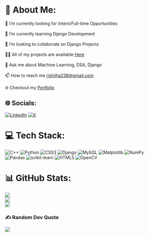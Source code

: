 # 💫 About Me:
🔭 I’m currently looking for Intern/Full-time Opportunities<br><br>🌱 I’m currently learning Django Development<br><br>👯 I’m looking to collaborate on Django Projects<br><br>👨‍💻 All of my projects are available [Here](https://github.com/iAmRishijha?tab=repositories)<br><br>💬 Ask me about Machine Learning, DSA, Django<br><br>📫 How to reach me rishijha238@gmail.com<br><br>🌐 Checkout my [Portfolio](https://iamrishijha.github.io/portfolio/)


## 🌐 Socials:
[![LinkedIn](https://img.shields.io/badge/LinkedIn-%230077B5.svg?logo=linkedin&logoColor=white)](https://linkedin.com/in/rishikumar23) [![X](https://img.shields.io/badge/X-black.svg?logo=X&logoColor=white)](https://x.com/im_Rishi23) 

# 💻 Tech Stack:
![C++](https://img.shields.io/badge/c++-%2300599C.svg?style=for-the-badge&logo=c%2B%2B&logoColor=white) ![Python](https://img.shields.io/badge/python-3670A0?style=for-the-badge&logo=python&logoColor=ffdd54) ![CSS3](https://img.shields.io/badge/css3-%231572B6.svg?style=for-the-badge&logo=css3&logoColor=white) ![Django](https://img.shields.io/badge/django-%23092E20.svg?style=for-the-badge&logo=django&logoColor=white) ![MySQL](https://img.shields.io/badge/mysql-%2300000f.svg?style=for-the-badge&logo=mysql&logoColor=white) ![Matplotlib](https://img.shields.io/badge/Matplotlib-%23ffffff.svg?style=for-the-badge&logo=Matplotlib&logoColor=black) ![NumPy](https://img.shields.io/badge/numpy-%23013243.svg?style=for-the-badge&logo=numpy&logoColor=white) ![Pandas](https://img.shields.io/badge/pandas-%23150458.svg?style=for-the-badge&logo=pandas&logoColor=white) ![scikit-learn](https://img.shields.io/badge/scikit--learn-%23F7931E.svg?style=for-the-badge&logo=scikit-learn&logoColor=white) ![HTML5](https://img.shields.io/badge/html5-%23E34F26.svg?style=for-the-badge&logo=html5&logoColor=white) ![OpenCV](https://img.shields.io/badge/opencv-%23white.svg?style=for-the-badge&logo=opencv&logoColor=white)
# 📊 GitHub Stats:
![](https://github-readme-stats.vercel.app/api?username=iAmRishijha&theme=dark&hide_border=false&include_all_commits=true&count_private=true)<br/>
![](https://github-readme-streak-stats.herokuapp.com/?user=iAmRishijha&theme=dark&hide_border=false)<br/>
![](https://github-readme-stats.vercel.app/api/top-langs/?username=iAmRishijha&theme=dark&hide_border=false&include_all_commits=true&count_private=true&layout=compact)

### ✍️ Random Dev Quote
![](https://quotes-github-readme.vercel.app/api?type=horizontal&theme=radical)

<!-- Proudly created with GPRM ( https://gprm.itsvg.in ) -->
